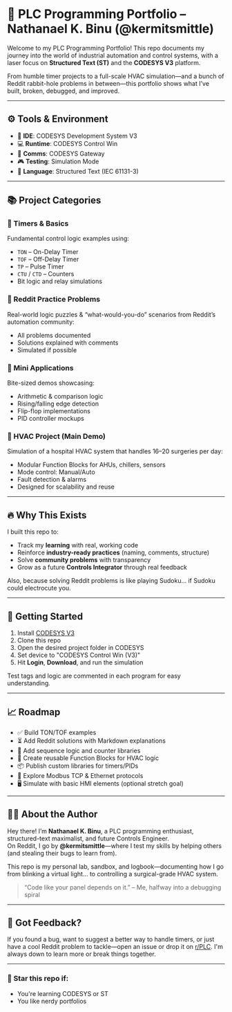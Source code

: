 # 🧠 PLC Programming Portfolio – Nathanael K. Binu (@kermitsmittle)

Welcome to my PLC Programming Portfolio! This repo documents my journey into the world of industrial automation and control systems, with a laser focus on **Structured Text (ST)** and the **CODESYS V3** platform.

From humble timer projects to a full-scale HVAC simulation—and a bunch of Reddit rabbit-hole problems in between—this portfolio shows what I’ve built, broken, debugged, and improved.

---

## ⚙️ Tools & Environment

- 🧠 **IDE**: CODESYS Development System V3  
- 💻 **Runtime**: CODESYS Control Win  
- 🔄 **Comms**: CODESYS Gateway  
- 🎮 **Testing**: Simulation Mode  
- 🧾 **Language**: Structured Text (IEC 61131-3)

---

## 📚 Project Categories

### 🔹 Timers & Basics
Fundamental control logic examples using:
- `TON` – On-Delay Timer
- `TOF` – Off-Delay Timer
- `TP` – Pulse Timer
- `CTU` / `CTD` – Counters
- Bit logic and relay simulations

### 🔹 Reddit Practice Problems
Real-world logic puzzles & “what-would-you-do” scenarios from Reddit’s automation community:
- All problems documented
- Solutions explained with comments
- Simulated if possible

### 🔹 Mini Applications
Bite-sized demos showcasing:
- Arithmetic & comparison logic
- Rising/falling edge detection
- Flip-flop implementations
- PID controller mockups

### 🔹 HVAC Project (Main Demo)
Simulation of a hospital HVAC system that handles 16–20 surgeries per day:
- Modular Function Blocks for AHUs, chillers, sensors
- Mode control: Manual/Auto
- Fault detection & alarms
- Designed for scalability and reuse

---

## 🔥 Why This Exists

I built this repo to:
- Track my **learning** with real, working code
- Reinforce **industry-ready practices** (naming, comments, structure)
- Solve **community problems** with transparency
- Grow as a future **Controls Integrator** through real feedback

Also, because solving Reddit problems is like playing Sudoku… if Sudoku could electrocute you.

---

## 🚀 Getting Started

1. Install [CODESYS V3](https://www.codesys.com/download.html)
2. Clone this repo
3. Open the desired project folder in CODESYS
4. Set device to "CODESYS Control Win (V3)"
5. Hit **Login**, **Download**, and run the simulation

Test tags and logic are commented in each program for easy understanding.

---

## 📈 Roadmap

- ✅ Build TON/TOF examples  
- ⏳ Add Reddit solutions with Markdown explanations  
- 🔁 Add sequence logic and counter libraries  
- 🏥 Create reusable Function Blocks for HVAC logic  
- 📦 Publish custom libraries for timers/PIDs  
- 🔐 Explore Modbus TCP & Ethernet protocols  
- 🖥️ Simulate with basic HMI elements (optional stretch goal)

---

## 👨‍💻 About the Author

Hey there! I’m **Nathanael K. Binu**, a PLC programming enthusiast, structured-text maximalist, and future Controls Engineer.  
On Reddit, I go by **@kermitsmittle**—where I test my skills by helping others (and stealing their bugs to learn from).

This repo is my personal lab, sandbox, and logbook—documenting how I go from blinking a virtual light… to controlling a surgical-grade HVAC system.

> “Code like your panel depends on it.” – Me, halfway into a debugging spiral

---

## 🙌 Got Feedback?

If you found a bug, want to suggest a better way to handle timers, or just have a cool Reddit problem to tackle—open an issue or drop it on [r/PLC](https://www.reddit.com/r/PLC/). I'm always down to learn more or break things together.

---

### 🌟 Star this repo if:
- You're learning CODESYS or ST  
- You like nerdy portfolios  
